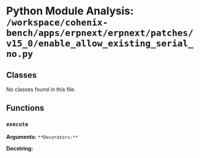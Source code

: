 # Python Module Analysis: `/workspace/cohenix-bench/apps/erpnext/erpnext/patches/v15_0/enable_allow_existing_serial_no.py`

## Classes

No classes found in this file.


## Functions

### `execute`
**Arguments:** ``
**Decorators:** ``

**Docstring:**
```

```

